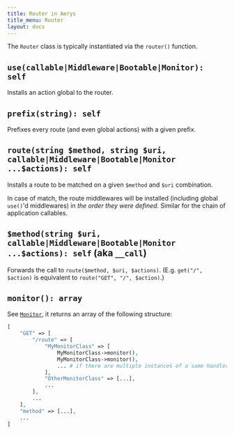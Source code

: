 ```yaml
---
title: Router in Aerys
title_menu: Router
layout: docs
---
```


The `Router` class is typically instantiated via the `router()` function.

## `use(callable|Middleware|Bootable|Monitor): self`

Installs an action global to the router.

## `prefix(string): self`

Prefixes every route (and even global actions) with a given prefix.

## `route(string $method, string $uri, callable|Middleware|Bootable|Monitor ...$actions): self`

Installs a route to be matched on a given `$method` and `$uri` combination.

In case of match, the route middlewares will be installed (including global `use()`'d middlewares) in _the order they were defined_. Similar for the chain of application callables.

## `$method(string $uri, callable|Middleware|Bootable|Monitor ...$actions): self` (aka `__call`)

Forwards the call to `route($method, $uri, $actions)`. (E.g. `get("/", $action)` is equivalent to `route("GET", "/", $action)`.)

## `monitor(): array`

See [`Monitor`](monitor.html), it returns an array of the following structure:

```php
[
	"GET" => [
		"/route" => [
			"MyMonitorClass" => [
				MyMonitorClass->monitor(),
				MyMonitorClass->monitor(),
				... # if there are multiple instances of a same handler
			],
			"OtherMonitorClass" => [...],
			...
		],
		...
	],
	"method" => [...],
	...
]
```